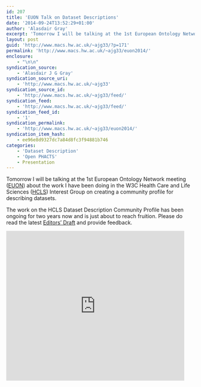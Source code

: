 ```yaml
---
id: 207
title: 'EUON Talk on Dataset Descriptions'
date: '2014-09-24T13:52:29+01:00'
author: 'Alasdair Gray'
excerpt: 'Tomorrow I will be talking at the 1st European Ontology Network meeting (EUON) about the work I have been doing in the W3C Health Care and Life Sciences (HCLS) Interest Group on creating a community profile for describing datasets. The work on the HCLS Dataset Description Community Profile has been ongoing for two years now [&hellip;]'
layout: post
guid: 'http://www.macs.hw.ac.uk/~ajg33/?p=171'
permalink: 'http://www.macs.hw.ac.uk/~ajg33/euon2014/'
enclosure:
    - "\n\n"
syndication_source:
    - 'Alasdair J G Gray'
syndication_source_uri:
    - 'http://www.macs.hw.ac.uk/~ajg33'
syndication_source_id:
    - 'http://www.macs.hw.ac.uk/~ajg33/feed/'
syndication_feed:
    - 'http://www.macs.hw.ac.uk/~ajg33/feed/'
syndication_feed_id:
    - '1'
syndication_permalink:
    - 'http://www.macs.hw.ac.uk/~ajg33/euon2014/'
syndication_item_hash:
    - ee96e8d9327dc7a84d8fc3f94881b746
categories:
    - 'Dataset Description'
    - 'Open PHACTS'
    - Presentation
---
```


Tomorrow I will be talking at the 1st European Ontology Network meeting ([EUON](http://www.eudat.eu/euon)) about the work I have been doing in the W3C Health Care and Life Sciences ([HCLS](http://www.w3.org/wiki/HCLSIG)) Interest Group on creating a community profile for describing datasets.

The work on the HCLS Dataset Description Community Profile has been ongoing for two years now and is just about to reach fruition. Please do read the latest [Editors’ Draft](http://htmlpreview.github.io/?https://github.com/joejimbo/HCLSDatasetDescriptions/blob/master/Overview.html) and provide feedback.

<iframe frameborder="0" height="400" marginheight="0" marginwidth="0" scrolling="no" src="http://www.slideshare.net/slideshow/embed_code/39474506" width="476"></iframe>